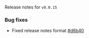 Release notes for `v0.0.15`

### Bug fixes

- Fixed release notes format [#d6b40](https://github.com/nlargueze/gitext/commit/d6b40d8a356061c61dd80086fc7ed735f7e8d9b4)

